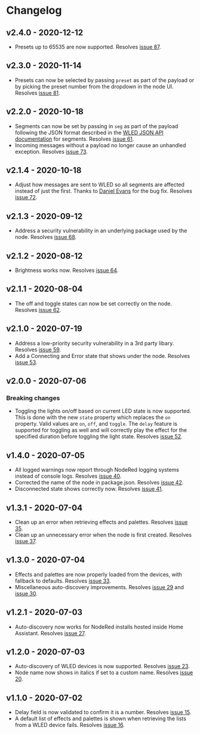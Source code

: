 # Changelog

## v2.4.0 - 2020-12-12

- Presets up to 65535 are now supported. Resolves [issue 87](https://github.com/danecreekphotography/node-red-contrib-wled2/issues/87).

## v2.3.0 - 2020-11-14

- Presets can now be selected by passing `preset` as part of the payload or by picking the preset number from the dropdown
  in the node UI. Resolves [issue 81](https://github.com/danecreekphotography/node-red-contrib-wled2/issues/81).

## v2.2.0 - 2020-10-18

- Segments can now be set by passing in `seg` as part of the payload following the JSON format described in the [WLED JSON API documentation](https://github.com/Aircoookie/WLED/wiki/JSON-API#setting-new-values) for segments. Resolves [issue 61](https://github.com/danecreekphotography/node-red-contrib-wled2/issues/61).
- Incoming messages without a payload no longer cause an unhandled exception. Resolves [issue 73](https://github.com/danecreekphotography/node-red-contrib-wled2/issues/73).

## v2.1.4 - 2020-10-18

- Adjust how messages are sent to WLED so all segments are affected instead of just the first. Thanks to [Daniel Evans](https://github.com/daredoes)
  for the bug fix. Resolves [issue 72](https://github.com/danecreekphotography/node-red-contrib-wled2/issues/72).

## v2.1.3 - 2020-09-12

- Address a security vulnerability in an underlying package used by the node. Resolves [issue 68](https://github.com/danecreekphotography/node-red-contrib-wled2/issues/68).

## v2.1.2 - 2020-08-12

- Brightness works now. Resolves [issue 64](https://github.com/danecreekphotography/node-red-contrib-wled2/issues/59).

## v2.1.1 - 2020-08-04

- The off and toggle states can now be set correctly on the node. Resolves [issue 62](https://github.com/danecreekphotography/node-red-contrib-wled2/issues/59).

## v2.1.0 - 2020-07-19

- Address a low-priority security vulnerability in a 3rd party libary. Resolves [issue 59](https://github.com/danecreekphotography/node-red-contrib-wled2/issues/59).
- Add a Connecting and Error state that shows under the node. Resolves [issue 53](https://github.com/danecreekphotography/node-red-contrib-wled2/issues/53).

## v2.0.0 - 2020-07-06

### Breaking changes

- Toggling the lights on/off based on current LED state is now supported. This is done with the new `state` property which replaces the `on` property.
  Valid values are `on`, `off`, and `toggle`. The `delay` feature is supported for toggling as well and will correctly play the effect for the specified
  duration before toggling the light state. Resolves [issue 52](https://github.com/danecreekphotography/node-red-contrib-wled2/issues/52).

## v1.4.0 - 2020-07-05

- All logged warnings now report through NodeRed logging systems instead of console logs. Resolves [issue 40](https://github.com/danecreekphotography/node-red-contrib-wled2/issues/40).
- Corrected the name of the node in package.json. Resolves [issue 42](https://github.com/danecreekphotography/node-red-contrib-wled2/issues/42).
- Disconnected state shows correctly now. Resolves [issue 41](https://github.com/danecreekphotography/node-red-contrib-wled2/issues/41).

## v1.3.1 - 2020-07-04

- Clean up an error when retrieving effects and palettes. Resolves [issue 35](https://github.com/danecreekphotography/node-red-contrib-wled2/issues/35).
- Clean up an unnecessary error when the node is first created. Resolves [issue 37](https://github.com/danecreekphotography/node-red-contrib-wled2/issues/37).

## v1.3.0 - 2020-07-04

- Effects and palettes are now properly loaded from the devices, with fallback to defaults. Resolves [issue 33](https://github.com/danecreekphotography/node-red-contrib-wled2/issues/33).
- Miscellaneous auto-discovery improvements. Resolves [issue 29](https://github.com/danecreekphotography/node-red-contrib-wled2/issues/23) and [issue 30](https://github.com/danecreekphotography/node-red-contrib-wled2/issues/23).

## v1.2.1 - 2020-07-03

- Auto-discovery now works for NodeRed installs hosted inside Home Assistant. Resolves [issue 27](https://github.com/danecreekphotography/node-red-contrib-wled2/issues/23).

## v1.2.0 - 2020-07-03

- Auto-discovery of WLED devices is now supported. Resolves [issue 23](https://github.com/danecreekphotography/node-red-contrib-wled2/issues/23).
- Node name now shows in italics if set to a custom name. Resolves [issue 20](https://github.com/danecreekphotography/node-red-contrib-wled2/issues/20).

## v1.1.0 - 2020-07-02

- Delay field is now validated to confirm it is a number. Resolves [issue 15](https://github.com/danecreekphotography/node-red-contrib-wled2/issues/16).
- A default list of effects and palettes is shown when retrieving the lists from a WLED
  device fails. Resolves
  [issue 16](https://github.com/danecreekphotography/node-red-contrib-wled2/issues/16).
